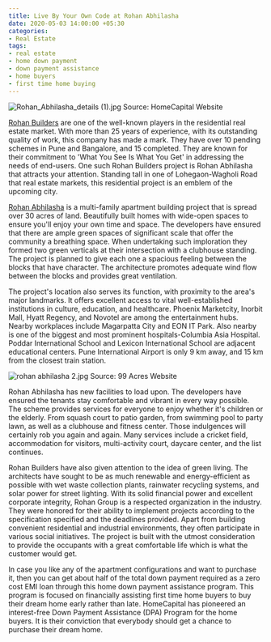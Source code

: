 ```yaml
---
title: Live By Your Own Code at Rohan Abhilasha
date: 2020-05-03 14:00:00 +05:30
categories:
- Real Estate
tags:
- real estate
- home down payment
- down payment assistance
- home buyers
- first time home buying
---
```


![Rohan_Abhilasha_details (1).jpg](/uploads/Rohan_Abhilasha_details%20(1).jpg)
Source: HomeCapital Website

[Rohan Builders](https://homecapital.in/offering/developer/rohan-builders) are one of the well-known players in the residential real estate market. With more than 25 years of experience, with its outstanding quality of work, this company has made a mark. They have over 10 pending schemes in Pune and Bangalore, and 15 completed. They are known for their commitment to 'What You See Is What You Get' in addressing the needs of end-users. One such Rohan Builders project is Rohan Abhilasha that attracts your attention. Standing tall in one of Lohegaon-Wagholi Road that real estate markets, this residential project is an emblem of the upcoming city. 

[Rohan Abhilasha](https://homecapital.in/property/40/rohan-abhilasha-2-bhk) is a multi-family apartment building project that is spread over 30 acres of land. Beautifully built homes with wide-open spaces to ensure you'll enjoy your own time and space. The developers have ensured that there are ample green spaces of significant scale that offer the community a breathing space. When undertaking such imploration they formed two green verticals at their intersection with a clubhouse standing. The project is planned to give each one a spacious feeling between the blocks that have character. The architecture promotes adequate wind flow between the blocks and provides great ventilation. 

The project's location also serves its function, with proximity to the area's major landmarks. It offers excellent access to vital well-established institutions in culture, education, and healthcare. Phoenix Marketcity, Inorbit Mall, Hyatt Regency, and Novotel are among the entertainment hubs. Nearby workplaces include Magarpatta City and EON IT Park. Also nearby is one of the biggest and most prominent hospitals-Columbia Asia Hospital. Poddar International School and Lexicon International School are adjacent educational centers. Pune International Airport is only 9 km away, and 15 km from the closest train station.

![rohan abhilasha 2.jpg](/uploads/rohan%20abhilasha%202.jpg)
Source: 99 Acres Website

Rohan Abhilasha has new facilities to load upon. The developers have ensured the tenants stay comfortable and vibrant in every way possible. The scheme provides services for everyone to enjoy whether it's children or the elderly. From squash court to patio garden, from swimming pool to party lawn, as well as a clubhouse and fitness center. Those indulgences will certainly rob you again and again. Many services include a cricket field, accommodation for visitors, multi-activity court, daycare center, and the list continues.

Rohan Builders have also given attention to the idea of green living. The architects have sought to be as much renewable and energy-efficient as possible with wet waste collection plants, rainwater recycling systems, and solar power for street lighting. With its solid financial power and excellent corporate integrity, Rohan Group is a respected organization in the industry. They were honored for their ability to implement projects according to the specification specified and the deadlines provided. Apart from building convenient residential and industrial environments, they often participate in various social initiatives. The project is built with the utmost consideration to provide the occupants with a great comfortable life which is what the customer would get. 

In case you like any of the apartment configurations and want to purchase it, then you can get about half of the total down payment required as a zero cost EMI loan through this home down payment assistance program. This program is focused on financially assisting first time home buyers to buy their dream home early rather than late. HomeCapital has pioneered an interest-free Down Payment Assistance (DPA) Program for the home buyers. It is their conviction that everybody should get a chance to purchase their dream home.


